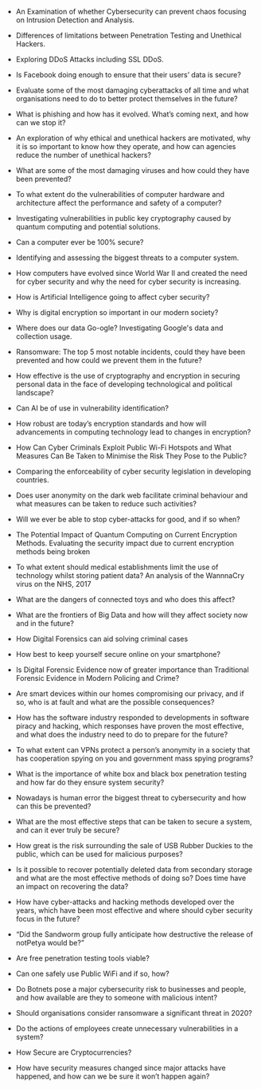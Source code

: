 * An Examination of whether Cybersecurity can prevent chaos focusing on Intrusion Detection and Analysis.
* Differences of limitations between Penetration Testing and Unethical Hackers.
* Exploring DDoS Attacks including SSL DDoS.
* Is Facebook doing enough to ensure that their users’ data is secure?
* Evaluate some of the most damaging cyberattacks of all time and what organisations need to do to better protect themselves in the future?
* What is phishing and how has it evolved. What’s coming next, and how can we stop it?
* An exploration of why ethical and unethical hackers are motivated, why it is so important to know how they operate, and how can agencies reduce the number of unethical hackers?
* What are some of the most damaging viruses and how could they have been prevented?
* To what extent do the vulnerabilities of computer hardware and architecture affect the performance and safety of a computer?
* Investigating vulnerabilities in public key cryptography caused by quantum computing and potential solutions.
* Can a computer ever be 100% secure?
* Identifying and assessing the biggest threats to a computer system.
* How computers have evolved since World War II and created the need for cyber security and why the need for cyber security is increasing.
* How is Artificial Intelligence going to affect cyber security?
* Why is digital encryption so important in our modern society?
* Where does our data Go-ogle? Investigating Google's data and collection usage.
* Ransomware: The top 5 most notable incidents, could they have been prevented and how could we prevent them in the future?

* How effective is the use of cryptography and encryption in 
securing personal data in the face of developing technological 
and political landscape?
* Can AI be of use in vulnerability identification?
* How robust are today’s encryption standards and how will advancements in computing technology 
lead to changes in encryption? 
* How Can Cyber Criminals Exploit Public Wi-Fi Hotspots and What Measures Can Be Taken to Minimise 
the Risk They Pose to the Public?
* Comparing the enforceability of cyber security legislation in developing countries.
* Does user anonymity on the dark web facilitate criminal behaviour and what measures can be taken 
to reduce such activities?
* Will we ever be able to stop cyber-attacks for good, and if so when?
* The Potential Impact of Quantum Computing on Current Encryption Methods. Evaluating the security 
impact due to current encryption methods being broken
* To what extent should medical establishments limit the use of technology whilst storing patient data? 
An analysis of the WannnaCry virus on the NHS, 2017
* What are the dangers of connected toys and who does this affect?
* What are the frontiers of Big Data and how will they affect society now and in the future?
* How Digital Forensics can aid solving criminal cases
* How best to keep yourself secure online on your smartphone?
* Is Digital Forensic Evidence now of greater importance than Traditional Forensic Evidence in Modern Policing and Crime?
* Are smart devices within our homes compromising our privacy, and if so, who is at fault and what are the possible consequences?
* How has the software industry responded to developments in software piracy and hacking, which responses have proven the most effective, and what does the industry need to do to prepare for the future?
* To what extent can VPNs protect a person’s anonymity in a society that has cooperation spying on you and government mass spying programs?
* What is the importance of white box and black box penetration testing and how far do they ensure system security?
* Nowadays is human error the biggest threat to cybersecurity and how can this be prevented?
* What are the most effective steps that can be taken to secure a system, and can it ever truly be secure?
* How great is the risk surrounding the sale of USB Rubber Duckies to the public, which can be used for malicious purposes?
* Is it possible to recover potentially deleted data from secondary storage and what are the most effective methods of doing so? Does time have an impact on recovering the data?
* How have cyber-attacks and hacking methods developed over the years, which have been most effective and where should cyber security focus in the future?
* “Did the Sandworm group fully anticipate how destructive the release of notPetya would be?”
* Are free penetration testing tools viable?
* Can one safely use Public WiFi and if so, how?
* Do Botnets pose a major cybersecurity risk to businesses and people, and how available are they to someone with malicious intent?
* Should organisations consider ransomware a significant threat in 2020?
* Do the actions of employees create unnecessary vulnerabilities in a system?
* How Secure are Cryptocurrencies?
* How have security measures changed since major attacks have happened, and how can we be sure it won’t happen again?